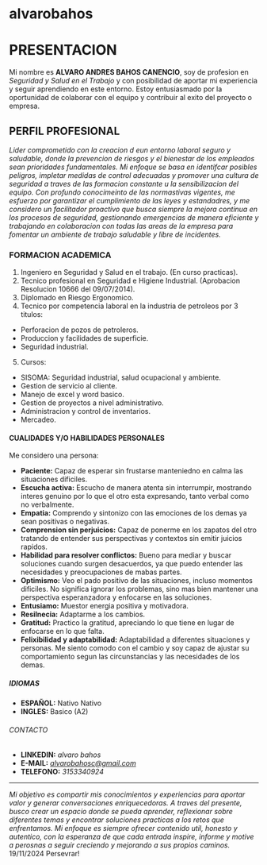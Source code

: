 # alvarobahos
# PRESENTACION
Mi nombre es **ALVARO ANDRES BAHOS CANENCIO**, soy de profesion en *Seguridad y Salud en el Trabajo* y con posibilidad de aportar mi experiencia y seguir aprendiendo en este entorno. Estoy entusiasmado por la oportunidad de colaborar con el equipo y contribuir al exito del proyecto o empresa.
## PERFIL PROFESIONAL
*Lider comprometido con la creacion d eun entorno laboral seguro y saludable, donde la prevencion de riesgos y el bienestar de los empleados sean prioridades fundamentales. Mi enfoque se basa en identifcar posibles peligros, impletar medidas de control adecuadas y promover una cultura de seguridad a traves de las formacion constante u la sensibilizacion del equipo. Con profundo conocimeinto de las normastivas vigentes, me esfuerzo por garantizar el cumplimiento de las leyes y estandadres, y me considero un facilitador proactivo que busca siempre la mejora continua en los procesos de seguridad, gestionando emergencias de manera eficiente y trabajando en colaboracion con todas las areas de la empresa para fomentar un ambiente de trabajo saludable y libre de incidentes.*
### FORMACION ACADEMICA
1. Ingeniero en Seguridad y Salud en el trabajo. (En curso practicas).
2. Tecnico profesional en Seguridad e Higiene Industrial. (Aprobacion Resolucion 10666 del 09/07/2014).
3. Diplomado en Riesgo Ergonomico.
4. Tecnico por competencia laboral en la industria de petroleos por 3 titulos:
- Perforacion de pozos de petroleros.
- Produccion y facilidades de superficie.
- Seguridad industrial.
5. Cursos:
- SISOMA: Seguridad industrial, salud ocupacional y ambiente.
- Gestion de servicio al cliente.
- Manejo de excel y word basico.
- Gestion de proyectos a nivel administrativo.
- Administracion y control de inventarios.
- Mercadeo.
#### CUALIDADES Y/O HABILIDADES PERSONALES
Me considero una persona:
- **Paciente:** Capaz de esperar sin frustarse manteniedno en calma las situaciones dificiles.
- **Escucha activa:** Escucho de manera atenta sin interrumpir, mostrando interes genuino por lo que el otro esta expresando, tanto verbal como no verbalmente.
- **Empatia:** Comprendo y sintonizo con las emociones de los demas ya sean positivas o negativas.
- **Comprension sin perjuicios:** Capaz de ponerme en los zapatos del otro tratando de entender sus perspectivas y contextos sin emitir juicios rapidos.
- **Habilidad para resolver conflictos:** Bueno para mediar y buscar soluciones cuando surgen desacuerdos, ya que puedo entender las necesidades y preocupaciones de mabas partes.
- **Optimismo:** Veo el pado positivo de las situaciones, incluso momentos dificiles. No significa ignorar los problemas, sino mas bien mantener una perspectiva esperanzadora y enfocarse en las soluciones.
- **Entusiamo:** Muestor energia positiva y motivadora.
- **Resilnecia:** Adaptarme a los cambios.
- **Gratitud:** Practico la gratitud, apreciando lo que tiene en lugar de enfocarse en lo que falta.
- **Felixibilidad y adaptabilidad:** Adaptabilidad a diferentes situaciones y personas. Me siento comodo con el cambio y soy capaz de ajustar su comportamiento segun las circunstancias y las necesidades de los demas.
##### IDIOMAS
- **ESPAÑOL:** Nativo Nativo
- **INGLES:** Basico (A2)
###### CONTACTO
- **LINKEDIN:** *alvaro bahos*
- **E-MAIL:** *alvarobahosc@gmail.com*
- **TELEFONO:** *3153340924*
---
*Mi objetivo es compartir mis conocimientos y experiencias para aportar valor y generar conversaciones enriquecedoras. A traves del presente, busco crear un espacio donde se pueda aprender, reflexionar sobre diferentes temas y encontrar soluciones practicas a los retos que enfrentamos. Mi enfoque es siempre ofrecer contenido util, honesto y autentico, con la esperanza de que cada entrada inspire, informe y motive a perosnas a seguir creciendo y mejorando a sus propios caminos.*
19/11/2024
Persevrar!